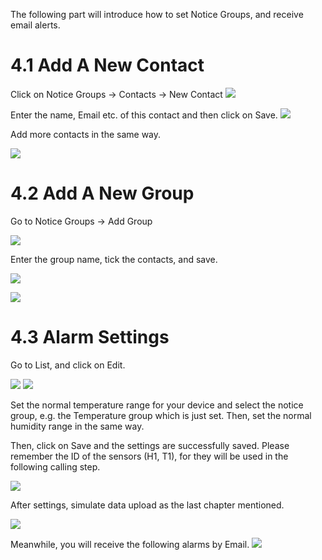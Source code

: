 The following part will introduce how to set Notice Groups, and receive email alerts.

# 4.1 Add A New Contact

Click on Notice Groups -> Contacts -> New Contact
![](https://leweidoc.oss-cn-hangzhou.aliyuncs.com/lewei50/img/devicebitmanual-xj-20180930-17.jpg)


Enter the name, Email etc. of this contact and then click on Save.
![](https://leweidoc.oss-cn-hangzhou.aliyuncs.com/lewei50/img/devicebitmanual-xj-20180930-18.jpg)

Add more contacts in the same way.


![](https://leweidoc.oss-cn-hangzhou.aliyuncs.com/lewei50/img/devicebitmanual-xj-20180930-19.jpg)

# 4.2 Add A New Group

Go to Notice Groups -> Add Group

![](https://leweidoc.oss-cn-hangzhou.aliyuncs.com/lewei50/img/devicebitmanual-xj-20180930-20.jpg)

Enter the group name, tick the contacts, and save.

![](https://leweidoc.oss-cn-hangzhou.aliyuncs.com/lewei50/img/devicebitmanual-xj-20180930-21.jpg)

![](https://leweidoc.oss-cn-hangzhou.aliyuncs.com/lewei50/img/devicebitmanual-xj-20180930-22.jpg)


# 4.3 Alarm Settings

Go to List, and click on Edit.


![](https://leweidoc.oss-cn-hangzhou.aliyuncs.com/lewei50/img/devicebitmanual-xj-20180930-23.jpg)
![](https://leweidoc.oss-cn-hangzhou.aliyuncs.com/lewei50/img/devicebitmanual-xj-20180930-24.jpg)


Set the normal temperature range for your device and select the notice group, e.g. the Temperature group which is just set.
Then, set the normal humidity range in the same way.




Then, click on Save and the settings are successfully saved. Please remember the ID of the sensors (H1, T1), for they will be used in the following calling step.


![](https://leweidoc.oss-cn-hangzhou.aliyuncs.com/lewei50/img/devicebitmanual-xj-20180930-25.jpg)


After settings, simulate data upload as the last chapter mentioned.

![](https://leweidoc.oss-cn-hangzhou.aliyuncs.com/lewei50/img/devicebitmanual-xj-20180930-26.jpg)


Meanwhile, you will receive the following alarms by Email.
![](https://leweidoc.oss-cn-hangzhou.aliyuncs.com/lewei50/img/devicebitmanual-xj-20180930-27.jpg)

